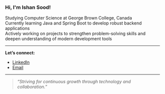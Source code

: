### Hi, I'm Ishan Sood!

Studying Computer Science at George Brown College, Canada<br/>
Currently learning Java and Spring Boot to develop robust backend applications<br/>
Actively working on projects to strengthen problem-solving skills and deepen understanding of modern development tools<br/>

---

**Let’s connect:**  
- [LinkedIn](https://www.linkedin.com/in/oyesood/)  
- [Email](mailto:soodishan03@gmail)  

---

> *“Striving for continuous growth through technology and collaboration.”*



